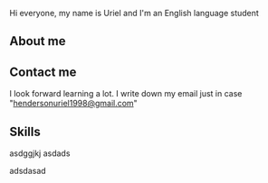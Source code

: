 Hi everyone, my name is Uriel and I'm an English language student

## About me

## Contact me
I look forward learning a lot. I write down my email just in case 
"hendersonuriel1998@gmail.com"

## Skills
asdggjkj
asdads

adsdasad